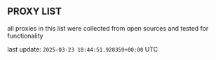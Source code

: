 ## PROXY LIST

all proxies in this list were collected from open sources and tested for functionality

last update: `2025-03-23 18:44:51.928359+00:00` UTC